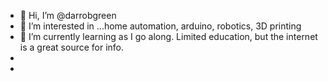 - 👋 Hi, I’m @darrobgreen
- 👀 I’m interested in ...home automation, arduino, robotics, 3D printing
- 🌱 I’m currently learning as I go along. Limited education, but the internet is a great source for info.
- 
- 

<!---
darrobgreen/darrobgreen is a ✨ special ✨ repository because its `README.md` (this file) appears on your GitHub profile.
You can click the Preview link to take a look at your changes.
--->
